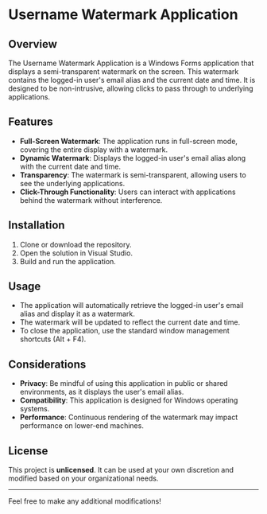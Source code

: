 # Username Watermark Application

## Overview
The Username Watermark Application is a Windows Forms application that displays a semi-transparent watermark on the screen. This watermark contains the logged-in user's email alias and the current date and time. It is designed to be non-intrusive, allowing clicks to pass through to underlying applications.

## Features
- **Full-Screen Watermark**: The application runs in full-screen mode, covering the entire display with a watermark.
- **Dynamic Watermark**: Displays the logged-in user's email alias along with the current date and time.
- **Transparency**: The watermark is semi-transparent, allowing users to see the underlying applications.
- **Click-Through Functionality**: Users can interact with applications behind the watermark without interference.

## Installation
1. Clone or download the repository.
2. Open the solution in Visual Studio.
3. Build and run the application.

## Usage
- The application will automatically retrieve the logged-in user's email alias and display it as a watermark.
- The watermark will be updated to reflect the current date and time.
- To close the application, use the standard window management shortcuts (Alt + F4).

## Considerations
- **Privacy**: Be mindful of using this application in public or shared environments, as it displays the user's email alias.
- **Compatibility**: This application is designed for Windows operating systems.
- **Performance**: Continuous rendering of the watermark may impact performance on lower-end machines.

## License
This project is **unlicensed**. It can be used at your own discretion and modified based on your organizational needs.

---

Feel free to make any additional modifications!
